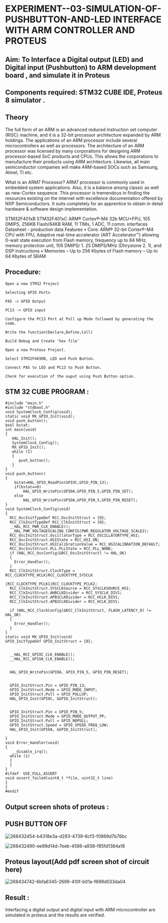 # EXPERIMENT--03-SIMULATION-OF-PUSHBUTTON-AND-LED INTERFACE WITH ARM CONTROLLER AND PROTEUS 
## Aim: To Interface a Digital output (LED) and Digital input (Pushbutton) to ARM development board , and simulate it in Proteus 
## Components required: STM32 CUBE IDE, Proteus 8 simulator .
## Theory 
The full form of an ARM is an advanced reduced instruction set computer (RISC) machine, and it is a 32-bit processor architecture expanded by ARM holdings. The applications of an ARM processor include several microcontrollers as well as processors. The architecture of an ARM processor was licensed by many corporations for designing ARM processor-based SoC products and CPUs. This allows the corporations to manufacture their products using ARM architecture. Likewise, all main semiconductor companies will make ARM-based SOCs such as Samsung, Atmel, TI etc.

What is an ARM7 Processor?
ARM7 processor is commonly used in embedded system applications. Also, it is a balance among classic as well as new-Cortex sequence. This processor is tremendous in finding the resources existing on the internet with excellence documentation offered by NXP Semiconductors. It suits completely for an apprentice to obtain in detail hardware & software design implementation.

  STM32F401xB STM32F401xC ARM® Cortex®-M4 32b MCU+FPU, 105 DMIPS, 256KB Flash/64KB RAM, 11 TIMs, 1 ADC, 11 comm.
interfaces Datasheet - production data Features
• Core: ARM® 32-bit Cortex®-M4 CPU with FPU, Adaptive real-time accelerator (ART Accelerator™) allowing 0-wait state execution from Flash memory, frequency up to 84 MHz, memory protection unit, 105 DMIPS/ 1.
25 DMIPS/MHz (Dhrystone 2.
1), and DSP instructions
• Memories – Up to 256 Kbytes of Flash memory – Up to 64 Kbytes of SRAM
 
 

## Procedure:
```
Open a new STM32 Project

Selecting GPIO Ports

PA5 -> GPIO Output

PC13 -> GPIO input

Configure the PC13 Port at Pull up Mode followed by generating the code.

Write the function(Declare,Define,Call)

Build Debug and Create 'hex file'

Open a new Proteus Project.

Select STM32F401RB, LED and Push Button.

Connect PA5 to LED and PC13 to Push Button.

Check for execution of the ouput using Push Button option.
``` 
## STM 32 CUBE PROGRAM :
```
#include "main.h"
#include "stdbool.h"
void SystemClock_Config(void);
static void MX_GPIO_Init(void);
void push_button();
bool bstat;
int main(void)
{
   HAL_Init();
   SystemClock_Config();
   MX_GPIO_Init();
   while (1)
   {
      push_button();
   }
}
void push_button()
{
	bstat=HAL_GPIO_ReadPin(GPIOC,GPIO_PIN_13);
	if(bstat==0)
		HAL_GPIO_WritePin(GPIOA,GPIO_PIN_5,GPIO_PIN_SET);
	else
		HAL_GPIO_WritePin(GPIOA,GPIO_PIN_5,GPIO_PIN_RESET);
}
void SystemClock_Config(void)
{
  RCC_OscInitTypeDef RCC_OscInitStruct = {0};
  RCC_ClkInitTypeDef RCC_ClkInitStruct = {0};
  __HAL_RCC_PWR_CLK_ENABLE();
  __HAL_PWR_VOLTAGESCALING_CONFIG(PWR_REGULATOR_VOLTAGE_SCALE2);
  RCC_OscInitStruct.OscillatorType = RCC_OSCILLATORTYPE_HSI;
  RCC_OscInitStruct.HSIState = RCC_HSI_ON;
  RCC_OscInitStruct.HSICalibrationValue = RCC_HSICALIBRATION_DEFAULT;
  RCC_OscInitStruct.PLL.PLLState = RCC_PLL_NONE;
  if (HAL_RCC_OscConfig(&RCC_OscInitStruct) != HAL_OK)
  {
    Error_Handler();
  }
  RCC_ClkInitStruct.ClockType = RCC_CLOCKTYPE_HCLK|RCC_CLOCKTYPE_SYSCLK
                              |RCC_CLOCKTYPE_PCLK1|RCC_CLOCKTYPE_PCLK2;
  RCC_ClkInitStruct.SYSCLKSource = RCC_SYSCLKSOURCE_HSI;
  RCC_ClkInitStruct.AHBCLKDivider = RCC_SYSCLK_DIV1;
  RCC_ClkInitStruct.APB1CLKDivider = RCC_HCLK_DIV1;
  RCC_ClkInitStruct.APB2CLKDivider = RCC_HCLK_DIV1;

  if (HAL_RCC_ClockConfig(&RCC_ClkInitStruct, FLASH_LATENCY_0) != HAL_OK)
  {
    Error_Handler();
  }
}
static void MX_GPIO_Init(void)
GPIO_InitTypeDef GPIO_InitStruct = {0};

  
  __HAL_RCC_GPIOC_CLK_ENABLE();
  __HAL_RCC_GPIOA_CLK_ENABLE();


  HAL_GPIO_WritePin(GPIOA, GPIO_PIN_5, GPIO_PIN_RESET);

  
  GPIO_InitStruct.Pin = GPIO_PIN_13;
  GPIO_InitStruct.Mode = GPIO_MODE_INPUT;
  GPIO_InitStruct.Pull = GPIO_PULLUP;
  HAL_GPIO_Init(GPIOC, &GPIO_InitStruct);


  GPIO_InitStruct.Pin = GPIO_PIN_5;
  GPIO_InitStruct.Mode = GPIO_MODE_OUTPUT_PP;
  GPIO_InitStruct.Pull = GPIO_NOPULL;
  GPIO_InitStruct.Speed = GPIO_SPEED_FREQ_LOW;
  HAL_GPIO_Init(GPIOA, &GPIO_InitStruct);

}
void Error_Handler(void)
{
   __disable_irq();
  while (1)
  {
  }
} 
#ifdef  USE_FULL_ASSERT
void assert_failed(uint8_t *file, uint32_t line)
{
}
#endif
```

## Output screen shots of proteus  :

## PUSH BUTTON OFF
![268432454-b4318e3a-d293-4739-8cf3-f0869d7b76bc](https://github.com/BaskaranV15/EXPERIMENT--03-SIMULATION-OF-PUSHBUTTON-AND-LED-WITH-PROTEUS-/assets/118703522/34f4e8f6-2d60-4229-8f5c-b3090c63603f)

![268432490-ee98d14d-7eeb-4586-a938-f85fd1384a18](https://github.com/BaskaranV15/EXPERIMENT--03-SIMULATION-OF-PUSHBUTTON-AND-LED-WITH-PROTEUS-/assets/118703522/841a3216-35c7-43d0-b872-077747e49ced)


## Proteus layout(Add pdf screen shot of circuit here)
 
 ![268434742-6bfa6345-2699-410f-b01a-f699d033da04](https://github.com/BaskaranV15/EXPERIMENT--03-SIMULATION-OF-PUSHBUTTON-AND-LED-WITH-PROTEUS-/assets/118703522/dfffc95d-02bc-49ab-b3e0-e238c4c32f40)

 
 
## Result :
Interfacing a digital output and digital input  with ARM microcontroller are simulated in proteus and the results are verified.


